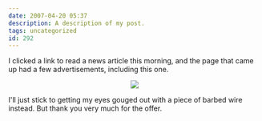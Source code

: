 ```yaml
---
date: 2007-04-20 05:37
description: A description of my post.
tags: uncategorized
id: 292
---
```

I clicked a link to read a news article this morning, and the page that came up had a few advertisements, including this one.

<center><a href="http://www.humanevents.com"><img src="/img/coulterad.jpg" /></a></center>

I'll just stick to getting my eyes gouged out with a piece of barbed wire instead.  But thank you very much for the offer.